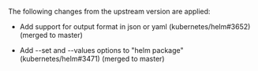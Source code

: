 The following changes from the upstream version are applied:

* Add support for output format in json or yaml (kubernetes/helm#3652) (merged to master)

* Add --set and --values options to "helm package" (kubernetes/helm#3471) (merged to master)
